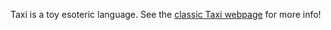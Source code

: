 Taxi is a toy esoteric language. See the [classic Taxi webpage](https://bigzaphod.github.io/Taxi/) for more info!
